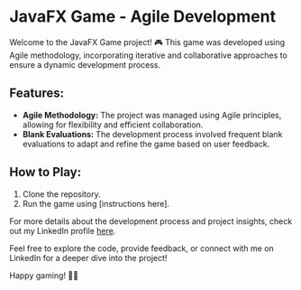 # JavaFX Game - Agile Development

Welcome to the JavaFX Game project! 🎮 This game was developed using Agile methodology, incorporating iterative and collaborative approaches to ensure a dynamic development process.

## Features:
- **Agile Methodology:** The project was managed using Agile principles, allowing for flexibility and efficient collaboration.
- **Blank Evaluations:** The development process involved frequent blank evaluations to adapt and refine the game based on user feedback.

## How to Play:
1. Clone the repository.
2. Run the game using [instructions here].

For more details about the development process and project insights, check out my LinkedIn profile [here](https://www.linkedin.com/in/baptiste-martel/details/projects/).

Feel free to explore the code, provide feedback, or connect with me on LinkedIn for a deeper dive into the project!

Happy gaming! 🚀🎉